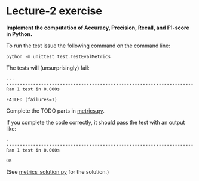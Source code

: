 # Lecture-2 exercise

**Implement the computation of Accuracy, Precision, Recall, and F1-score in Python.**

To run the test issue the following command on the command line:

```
python -m unittest test.TestEvalMetrics
```

The tests will (unsurprisingly) fail:

```
...
----------------------------------------------------------------------
Ran 1 test in 0.000s

FAILED (failures=1)
```

Complete the TODO parts in [metrics.py](metrics.py).

If you complete the code correctly, it should pass the test with an output like:

```
.
----------------------------------------------------------------------
Ran 1 test in 0.000s

OK
```

(See [metrics_solution.py](metrics_solution.py) for the solution.)
